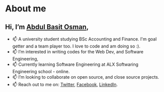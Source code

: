 # About me
## Hi, I’m [Abdul Basit Osman](@abdulbasitosman),
- 📫 A university student studying BSc Accounting and Finance. I'm goal getter and a team player too. I love to code and am doing so :).
- 📫 I’m interested in writing codes for the Web Dev, and Software Engineering,
- 📫 Currently learning Software Engineering at ALX Softwaring Engineering school - online.
- 📫 I’m looking to collaborate on open source, and close source projects.
- 📫 Reach out to me on: [Twitter](https://twitter.com/_basit19?t=nibog8YhZCPCblxlOa0Nkw&s=09), [Facebook](https://web.facebook.com/profile.php?id=100008633741154), [LinkedIn](https://www.linkedin.com/in/abdul-basit-osman-8b66b2199/).

<!---
abdulbasitosman/abdulbasitosman is a ✨ special ✨ repository because its `README.md` (this file) appears on your GitHub profile.
You can click the Preview link to take a look at your changes.
--->
